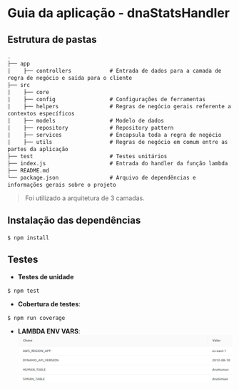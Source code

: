 # Guia da aplicação - dnaStatsHandler
## Estrutura de pastas

```
.
├── app
|    ├── controllers            # Entrada de dados para a camada de regra de negócio e saída para o cliente
├── src
|    ├── core  
|    ├── config                 # Configurações de ferramentas
|    ├── helpers                # Regras de negócio gerais referente a contextos específicos
|    ├── models                 # Modelo de dados
|    ├── repository             # Repository pattern
|    ├── services               # Encapsula toda a regra de negócio
|    ├── utils                  # Regras de negócio em comum entre as partes da aplicação
├── test                        # Testes unitários
├── index.js                    # Entrada do handler da função lambda
├── README.md
└── package.json                # Arquivo de dependências e informações gerais sobre o projeto
```
> Foi utilizado a arquitetura de 3 camadas.
## Instalação das dependências

```
$ npm install
```
## Testes

- **Testes de unidade**

```
$ npm test
```

- **Cobertura de testes**:

```
$ npm run coverage
```
- **LAMBDA ENV VARS**:
![alt text](../architecture/dnaStats.jpeg "dnaStats vars")